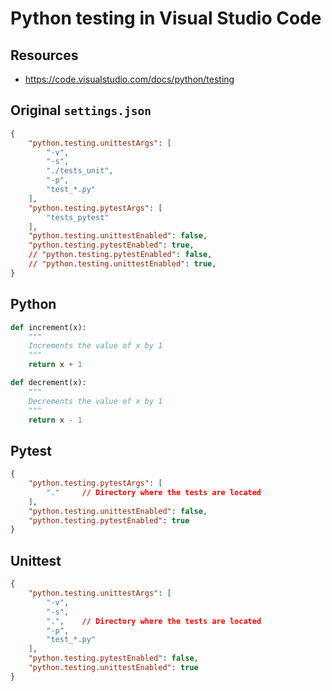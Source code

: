 # Python testing in Visual Studio Code

## Resources

* <https://code.visualstudio.com/docs/python/testing>

## Original `settings.json`

```json
{
    "python.testing.unittestArgs": [
        "-v",
        "-s",
        "./tests_unit",
        "-p",
        "test_*.py"
    ],
    "python.testing.pytestArgs": [
        "tests_pytest"
    ],
    "python.testing.unittestEnabled": false,
    "python.testing.pytestEnabled": true,
    // "python.testing.pytestEnabled": false,
    // "python.testing.unittestEnabled": true,
}
```

## Python

```python
def increment(x):
    """
    Increments the value of x by 1
    """
    return x + 1

def decrement(x):
    """
    Decrements the value of x by 1
    """
    return x - 1
```

## Pytest

```json
{
    "python.testing.pytestArgs": [
        "."     // Directory where the tests are located
    ],
    "python.testing.unittestEnabled": false,
    "python.testing.pytestEnabled": true
}
```

## Unittest

```json
{
    "python.testing.unittestArgs": [
        "-v",
        "-s",
        ".",    // Directory where the tests are located
        "-p",
        "test_*.py"
    ],
    "python.testing.pytestEnabled": false,
    "python.testing.unittestEnabled": true
}
```
